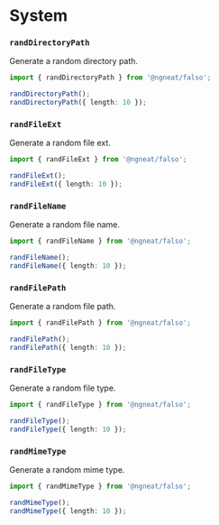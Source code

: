 # System

### `randDirectoryPath`

Generate a random directory path.

```ts
import { randDirectoryPath } from '@ngneat/falso';

randDirectoryPath();
randDirectoryPath({ length: 10 });
```

### `randFileExt`

Generate a random file ext.

```ts
import { randFileExt } from '@ngneat/falso';

randFileExt();
randFileExt({ length: 10 });
```

### `randFileName`

Generate a random file name.

```ts
import { randFileName } from '@ngneat/falso';

randFileName();
randFileName({ length: 10 });
```

### `randFilePath`

Generate a random file path.

```ts
import { randFilePath } from '@ngneat/falso';

randFilePath();
randFilePath({ length: 10 });
```

### `randFileType`

Generate a random file type.

```ts
import { randFileType } from '@ngneat/falso';

randFileType();
randFileType({ length: 10 });
```

### `randMimeType`

Generate a random mime type.

```ts
import { randMimeType } from '@ngneat/falso';

randMimeType();
randMimeType({ length: 10 });
```
